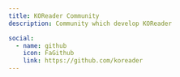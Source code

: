 ```yaml
---
title: KOReader Community
description: Community which develop KOReader

social:
  - name: github
    icon: FaGithub
    link: https://github.com/koreader
---
```

